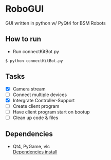 # RoboGUI
GUI written in python w/ PyQt4 for BSM Robots

## How to run
- Run connectKitBot.py
```
$ python connectKitBot.py
```

## Tasks

- [x] Camera stream
- [ ] Connect multiple devices
- [x] Intergrate Controller-Support
- [ ] Create client program
- [ ] Have client program start on bootup
- [ ] Clean up code & files

## Dependencies
- Qt4, PyGame, vlc  <br />
[Dependencies install](/.github/Dependencies.md/)
